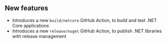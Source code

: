 [//]: # (Format this CHANGELOG.md with these titles:)
[//]: # (Breaking changes)
[//]: # (New features)
[//]: # (Bug fixes)
[//]: # (Minor changes)

## New features

- Introduces a new `build/netcore` GitHub Action, to build and test .NET Core applications
- Introduces a new `release/nuget` GitHub Action, to publish .NET libraries with release management
